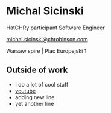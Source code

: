 # Michal Sicinski

HatCHRy participant Software Engineer

michal.sicinski@chrobinson.com

Warsaw spire | Plac Europejski 1
## Outside of work
- I do a lot of cool stuff
- [youtube](https://www.youtube.com/index) 
- adding new line 
- yet another line
